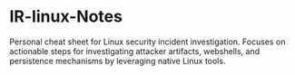 # IR-linux-Notes
Personal cheat sheet for Linux security incident investigation.
Focuses on actionable steps for investigating attacker artifacts, webshells, and persistence mechanisms by leveraging native Linux tools.


